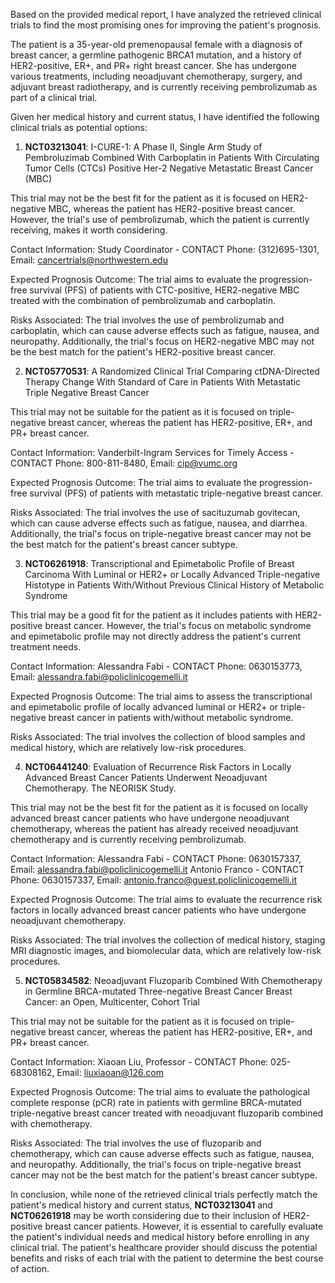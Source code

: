 Based on the provided medical report, I have analyzed the retrieved clinical trials to find the most promising ones for improving the patient's prognosis. 

The patient is a 35-year-old premenopausal female with a diagnosis of breast cancer, a germline pathogenic BRCA1 mutation, and a history of HER2-positive, ER+, and PR+ right breast cancer. She has undergone various treatments, including neoadjuvant chemotherapy, surgery, and adjuvant breast radiotherapy, and is currently receiving pembrolizumab as part of a clinical trial.

Given her medical history and current status, I have identified the following clinical trials as potential options:

1. **NCT03213041**: I-CURE-1: A Phase II, Single Arm Study of Pembroluzimab Combined With Carboplatin in Patients With Circulating Tumor Cells (CTCs) Positive Her-2 Negative Metastatic Breast Cancer (MBC)

This trial may not be the best fit for the patient as it is focused on HER2-negative MBC, whereas the patient has HER2-positive breast cancer. However, the trial's use of pembrolizumab, which the patient is currently receiving, makes it worth considering.

Contact Information:
Study Coordinator - CONTACT
Phone: (312)695-1301, Email: cancertrials@northwestern.edu

Expected Prognosis Outcome: The trial aims to evaluate the progression-free survival (PFS) of patients with CTC-positive, HER2-negative MBC treated with the combination of pembrolizumab and carboplatin.

Risks Associated: The trial involves the use of pembrolizumab and carboplatin, which can cause adverse effects such as fatigue, nausea, and neuropathy. Additionally, the trial's focus on HER2-negative MBC may not be the best match for the patient's HER2-positive breast cancer.

2. **NCT05770531**: A Randomized Clinical Trial Comparing ctDNA-Directed Therapy Change With Standard of Care in Patients With Metastatic Triple Negative Breast Cancer

This trial may not be suitable for the patient as it is focused on triple-negative breast cancer, whereas the patient has HER2-positive, ER+, and PR+ breast cancer.

Contact Information:
Vanderbilt-Ingram Services for Timely Access - CONTACT
Phone: 800-811-8480, Email: cip@vumc.org

Expected Prognosis Outcome: The trial aims to evaluate the progression-free survival (PFS) of patients with metastatic triple-negative breast cancer.

Risks Associated: The trial involves the use of sacituzumab govitecan, which can cause adverse effects such as fatigue, nausea, and diarrhea. Additionally, the trial's focus on triple-negative breast cancer may not be the best match for the patient's breast cancer subtype.

3. **NCT06261918**: Transcriptional and Epimetabolic Profile of Breast Carcinoma With Luminal or HER2+ or Locally Advanced Triple-negative Histotype in Patients With/Without Previous Clinical History of Metabolic Syndrome

This trial may be a good fit for the patient as it includes patients with HER2-positive breast cancer. However, the trial's focus on metabolic syndrome and epimetabolic profile may not directly address the patient's current treatment needs.

Contact Information:
Alessandra Fabi - CONTACT
Phone: 0630153773, Email: alessandra.fabi@policlinicogemelli.it

Expected Prognosis Outcome: The trial aims to assess the transcriptional and epimetabolic profile of locally advanced luminal or HER2+ or triple-negative breast cancer in patients with/without metabolic syndrome.

Risks Associated: The trial involves the collection of blood samples and medical history, which are relatively low-risk procedures.

4. **NCT06441240**: Evaluation of Recurrence Risk Factors in Locally Advanced Breast Cancer Patients Underwent Neoadjuvant Chemotherapy. The NEORISK Study.

This trial may not be the best fit for the patient as it is focused on locally advanced breast cancer patients who have undergone neoadjuvant chemotherapy, whereas the patient has already received neoadjuvant chemotherapy and is currently receiving pembrolizumab.

Contact Information:
Alessandra Fabi - CONTACT
Phone: 0630157337, Email: alessandra.fabi@policlinicogemelli.it
Antonio Franco - CONTACT
Phone: 0630157337, Email: antonio.franco@guest.policlinicogemelli.it

Expected Prognosis Outcome: The trial aims to evaluate the recurrence risk factors in locally advanced breast cancer patients who have undergone neoadjuvant chemotherapy.

Risks Associated: The trial involves the collection of medical history, staging MRI diagnostic images, and biomolecular data, which are relatively low-risk procedures.

5. **NCT05834582**: Neoadjuvant Fluzoparib Combined With Chemotherapy in Germline BRCA-mutated Three-negative Breast Cancer Breast Cancer: an Open, Multicenter, Cohort Trial

This trial may not be suitable for the patient as it is focused on triple-negative breast cancer, whereas the patient has HER2-positive, ER+, and PR+ breast cancer.

Contact Information:
Xiaoan Liu, Professor - CONTACT
Phone: 025-68308162, Email: liuxiaoan@126.com

Expected Prognosis Outcome: The trial aims to evaluate the pathological complete response (pCR) rate in patients with germline BRCA-mutated triple-negative breast cancer treated with neoadjuvant fluzoparib combined with chemotherapy.

Risks Associated: The trial involves the use of fluzoparib and chemotherapy, which can cause adverse effects such as fatigue, nausea, and neuropathy. Additionally, the trial's focus on triple-negative breast cancer may not be the best match for the patient's breast cancer subtype.

In conclusion, while none of the retrieved clinical trials perfectly match the patient's medical history and current status, **NCT03213041** and **NCT06261918** may be worth considering due to their inclusion of HER2-positive breast cancer patients. However, it is essential to carefully evaluate the patient's individual needs and medical history before enrolling in any clinical trial. The patient's healthcare provider should discuss the potential benefits and risks of each trial with the patient to determine the best course of action.